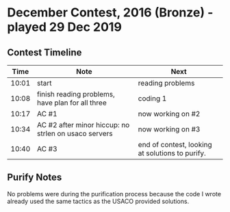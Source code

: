# December Contest, 2016 (Bronze) - played 29 Dec 2019

## Contest Timeline

| Time | Note | Next |
|----|----|----|
10:01 | start | reading problems
10:08 | finish reading problems, have plan for all three | coding 1
10:17 | AC #1 | now working on #2
10:34 | AC #2 after minor hiccup: no strlen on usaco servers | now working on #3
10:40 | AC #3 | end of contest, looking at solutions to purify.

## Purify Notes

No problems were during the purification process because the code I wrote already used the same tactics as the USACO provided solutions.
